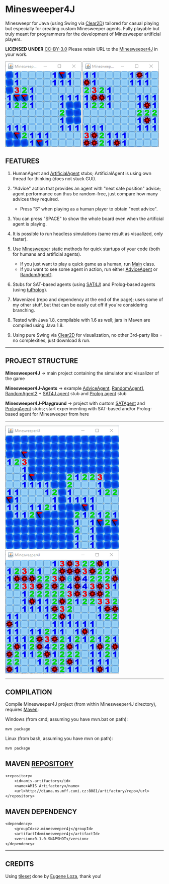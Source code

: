 # Minesweeper4J
Minesweepr for Java (using Swing via [Clear2D](http://github.com/kefik/Clear2D)) tailored for casual playing but especially for creating custom Minesweeper agents. Fully playable but truly meant for programmers for the development of Minesweeper artificial players.

**LICENSED UNDER** [CC-BY-3.0](https://creativecommons.org/licenses/by/3.0/) Please retain URL to the [Minesweeper4J](https://github.com/kefik/Minesweeper4J) in your work.

![alt tag](https://github.com/kefik/Minesweeper4J/raw/master/Minesweeper4J/Minesweeper-1.png)
![alt tag](https://github.com/kefik/Minesweeper4J/raw/master/Minesweeper4J/Minesweeper-2.png)

## FEATURES

1) HumanAgent and [ArtificialAgent](https://github.com/kefik/Minesweeper4J/blob/master/Minesweeper4J/src/main/java/cz/minesweeper4j/agents/ArtificialAgent.java) stubs; ArtificialAgent is using own thread for thinking (does not stuck GUI).

2) "Advice" action that provides an agent with "next safe position" advice; agent performance can thus be random-free, just compare how many advices they required.

    * Press "S" when playing as a human player to obtain "next advice".

3) You can press "SPACE" to show the whole board even when the artificial agent is playing.

4) It is possible to run headless simulations (same result as visualized, only faster).

5) Use [Minesweeper](https://github.com/kefik/Minesweeper4J/blob/master/Minesweeper4J/src/main/java/cz/minesweeper4j/Minesweeper.java) static methods for quick startups of your code (both for humans and artificial agents).

    * If you just want to play a quick game as a human, run [Main](https://github.com/kefik/Minesweeper4J/blob/master/Minesweeper4J/src/main/java/cz/minesweeper4j/Main.java) class.
    * If you want to see some agent in action, run either [AdviceAgent](https://github.com/kefik/Minesweeper4J/blob/master/Minesweeper4J-Agents/src/main/java/cz/minesweeper4j/agents/AdviceAgent.java) or [RandomAgent1](https://github.com/kefik/Minesweeper4J/blob/master/Minesweeper4J-Agents/src/main/java/cz/minesweeper4j/agents/RandomAgent1.java).

6) Stubs for SAT-based agents (using [SAT4J](http://www.sat4j.org/)) and Prolog-based agents (using [tuProlog](https://bitbucket.org/tuprologteam/tuprolog)).

7) Mavenized (repo and dependency at the end of the page); uses some of my other stuff, but that can be easily cut off if you're considering branching.

8) Tested with Java 1.8, compilable with 1.6 as well; jars in Maven are compiled using Java 1.8.

9) Using pure Swing via [Clear2D](http://github.com/kefik/Clear2D) for visualization, no other 3rd-party libs = no complexities, just download & run.

------------------------------------------------------------

## PROJECT STRUCTURE

**Minesweeper4J** -> main project containing the simulator and visualizer of the game

**Minesweeper4J-Agents** -> example [AdviceAgent](https://github.com/kefik/Minesweeper4J/blob/master/Minesweeper4J-Agents/src/main/java/cz/minesweeper4j/agents/AdviceAgent.java), [RandomAgent1](https://github.com/kefik/Minesweeper4J/blob/master/Minesweeper4J-Agents/src/main/java/cz/minesweeper4j/agents/RandomAgent1.java), [RandomAgent2](https://github.com/kefik/Minesweeper4J/blob/master/Minesweeper4J-Agents/src/main/java/cz/minesweeper4j/agents/RandomAgent2.java) + [SAT4J agent](https://github.com/kefik/Minesweeper4J/blob/master/Minesweeper4J-Agents/src/main/java/cz/minesweeper4j/agents/SATAgentBase.java) stub and [Prolog agent](https://github.com/kefik/Minesweeper4J/blob/master/Minesweeper4J-Agents/src/main/java/cz/minesweeper4j/agents/PrologAgentBase.java) stub

**Minesweeper4J-Playground** -> project with custom [SATAgent](https://github.com/kefik/Minesweeper4J/blob/master/Minesweeper4J-Playground/src/main/java/cz/minesweeper4j/playground/SATAgent.java) and [PrologAgent](https://github.com/kefik/Minesweeper4J/blob/master/Minesweeper4J-Playground/src/main/java/cz/minesweeper4j/playground/PrologAgent.java) stubs; start experimenting with SAT-based and/or Prolog-based agent for Minesweeper from here

------------------------------------------------------------

![alt tag](https://github.com/kefik/Minesweeper4J/raw/master/Minesweeper4J/Minesweeper-3.png)
![alt tag](https://github.com/kefik/Minesweeper4J/raw/master/Minesweeper4J/Minesweeper-4.png)

------------------------------------------------------------

## COMPILATION

Compile Minesweeper4J project (from within Minesweeper4J directory), requires [Maven](https://maven.apache.org/):

Windows (from cmd; assuming you have mvn.bat on path):

    mvn package
    
Linux (from bash, assuming you have mvn on path):

    mvn package

## MAVEN [REPOSITORY](http://diana.ms.mff.cuni.cz:8081/artifactory)

    <repository>
        <id>amis-artifactory</id>
        <name>AMIS Artifactory</name>
        <url>http://diana.ms.mff.cuni.cz:8081/artifactory/repo</url>
    </repository>
    
## MAVEN DEPENDENCY

    <dependency>
        <groupId>cz.minesweeper4j</groupId>
        <artifactId>minesweeper4j</artifactId>
        <version>0.1.0-SNAPSHOT</version>
    </dependency>

------------------------------------------------------------

## CREDITS

Using [tileset](https://opengameart.org/content/minesweeper-tile-set) done by [Eugene Loza](https://opengameart.org/users/eugeneloza), thank you!